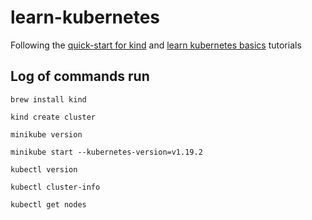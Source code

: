 # learn-kubernetes

Following the [quick-start for kind][1] and [learn kubernetes basics][2] tutorials

## Log of commands run
`brew install kind`

`kind create cluster`

`minikube version`

`minikube start --kubernetes-version=v1.19.2`

`kubectl version`

`kubectl cluster-info`

`kubectl get nodes`




[1]:https://kind.sigs.k8s.io/docs/user/quick-start/
[2]:https://kubernetes.io/docs/tutorials/kubernetes-basics/